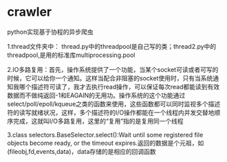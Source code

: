 # crawler
python实现基于协程的异步爬虫

1.thread文件夹中：
thread.py中的threadpool是自己写的类；thread2.py中的threadpool,是用的标准库multiprocessing.pool

2.IO多路复用：首先，操作系统提供了一个功能，当某个socket可读或者可写的时候，它可以给你一个通知。这样当配合非阻塞的socket使用时，只有当系统通知我哪个描述符可读了，我才去执行read操作，可以保证每次read都能读到有效数据而不做纯返回-1和EAGAIN的无用功。操作系统的这个功能通过select/poll/epoll/kqueue之类的函数来使用，这些函数都可以同时监视多个描述符的读写就绪状况，这样，多个描述符的I/O操作都能在一个线程内并发交替地顺序完成，这就叫I/O多路复用，这里的“复用”指的是复用同一个线程

3.class selectors.BaseSelector.select():Wait until some registered file objects become ready, or the timeout expires.返回的数据是个元祖，如(fileobj,fd,events,data)，data存储的是相应的回调函数
